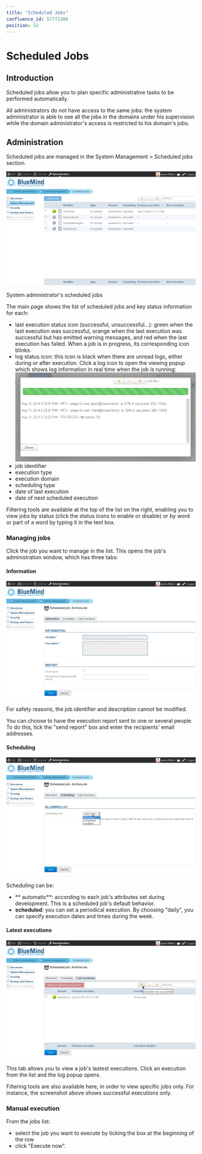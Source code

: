 ```yaml
---
title: "Scheduled Jobs"
confluence_id: 57771308
position: 52
---
```

# Scheduled Jobs


## Introduction

Scheduled jobs allow you to plan specific administrative tasks to be performed automatically.

All administrators do not have access to the same jobs: the system administrator is able to see all the jobs in the domains under his supervision while the domain administrator's access is restricted to his domain's jobs.


## Administration

Scheduled jobs are managed in the System Management > Scheduled jobs section.


![](../../attachments/57771308/57771320.png)


System administrator's scheduled jobs


The main page shows the list of scheduled jobs and key status information for each:

- last execution status icon (successful, unsuccessful...): green when the last execution was successful, orange when the last execution was successful but has emitted warning messages, and red when the last execution has failed. When a job is in progress, its corresponding icon blinks.
- log status icon: this icon is black when there are unread logs, either during or after execution. Click a log icon to open the viewing popup which shows log information in real time when the job is running:![](../../attachments/57771308/57771318.png)
- job identifier
- execution type
- execution domain
- scheduling type
- date of last execution
- date of next scheduled execution


Filtering tools are available at the top of the list on the right, enabling you to view jobs by status (click the status icons to enable or disable) or by word or part of a word by typing it in the text box.

### Managing jobs

Click the job you want to manage in the list. This opens the job's administration window, which has three tabs:

#### Information

![](../../attachments/57771308/57771317.png)

For safety reasons, the job identifier and description cannot be modified.

You can choose to have the execution report sent to one or several people. To do this, tick the "send report" box and enter the recipients' email addresses.

#### Scheduling

![](../../attachments/57771308/57771316.png)

Scheduling can be:

- ** automatic**: according to each job's attributes set during development. This is a scheduled job's default behavior.
- **scheduled**: you can set a periodical execution. By choosing "daily", you can specify execution dates and times during the week.


#### Latest executions

![](../../attachments/57771308/57771315.png)

This tab allows you to view a job's lastest executions. Click an execution from the list and the log popup opens.

Filtering tools are also available here, in order to view specific jobs only. For instance, the screenshot above shows successful executions only.

### Manual execution

From the jobs list:

- select the job you want to execute by ticking the box at the beginning of the row
- click "Execute now".


